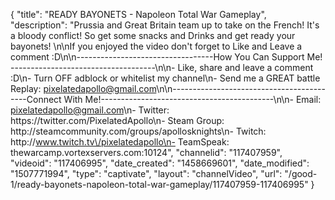 {
    "title": "READY BAYONETS - Napoleon Total War Gameplay",
    "description": "Prussia and Great Britain team up to take on the French!  It's a bloody conflict!  So get some snacks and Drinks and get ready your bayonets! \n\nIf you enjoyed the video don't forget to Like and Leave a comment :D\n\n----------------------------------How You Can Support Me! ------------------------------------\n\n- Like, share and leave a comment :D\n- Turn OFF adblock or whitelist my channel\n- Send me a GREAT battle Replay: pixelatedapollo@gmail.com\n\n------------------------------------------Connect With Me!-------------------------------------------\n\n- Email: pixelatedapollo@gmail.com\n- Twitter: https:\/\/twitter.com\/PixelatedApollo\n- Steam Group:  http:\/\/steamcommunity.com\/groups\/apollosknights\n- Twitch: http:\/\/www.twitch.tv\/pixelatedapollo\n- TeamSpeak: thewarcamp.vortexservers.com:10124",
    "channelid": "117407959",
    "videoid": "117406995",
    "date_created": "1458669601",
    "date_modified": "1507771994",
    "type": "captivate",
    "layout": "channelVideo",
    "url": "\/good-1\/ready-bayonets-napoleon-total-war-gameplay\/117407959-117406995"
}